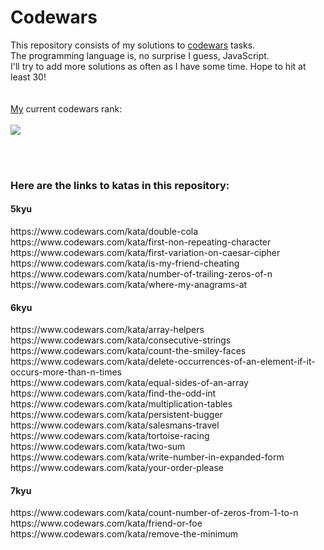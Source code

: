 # Codewars

This repository consists of my solutions to <a href="http://www.codewars.com">codewars</a> tasks.
<br>
The programming language is, no surprise I guess, JavaScript.
<br>
I'll try to add more solutions as often as I have some time. Hope to hit at least 30!
<br>
<br>
<br>
<a href=https://www.codewars.com/users/andrzejruga>My</a> current codewars rank:
<br>
<br>
<img src=https://www.codewars.com/users/andrzejruga/badges/large>

<br>
<br>
<b><h3>Here are the links to katas in this repository:</h3></b>
<b><h4>5kyu</h4></b>
https://www.codewars.com/kata/double-cola
<br>
https://www.codewars.com/kata/first-non-repeating-character
<br>
https://www.codewars.com/kata/first-variation-on-caesar-cipher
<br>
https://www.codewars.com/kata/is-my-friend-cheating
<br>
https://www.codewars.com/kata/number-of-trailing-zeros-of-n
<br>
https://www.codewars.com/kata/where-my-anagrams-at
<br>
<b><h4>6kyu</h4></b>
https://www.codewars.com/kata/array-helpers
<br>
https://www.codewars.com/kata/consecutive-strings
<br>
https://www.codewars.com/kata/count-the-smiley-faces
<br>
https://www.codewars.com/kata/delete-occurrences-of-an-element-if-it-occurs-more-than-n-times
<br>
https://www.codewars.com/kata/equal-sides-of-an-array
<br>
https://www.codewars.com/kata/find-the-odd-int
<br>
https://www.codewars.com/kata/multiplication-tables
<br>
https://www.codewars.com/kata/persistent-bugger
<br>
https://www.codewars.com/kata/salesmans-travel
<br>
https://www.codewars.com/kata/tortoise-racing
<br>
https://www.codewars.com/kata/two-sum
<br>
https://www.codewars.com/kata/write-number-in-expanded-form
<br>
https://www.codewars.com/kata/your-order-please
<br>
<b><h4>7kyu</h4></b>
https://www.codewars.com/kata/count-number-of-zeros-from-1-to-n
<br>
https://www.codewars.com/kata/friend-or-foe
<br>
https://www.codewars.com/kata/remove-the-minimum
<br>

